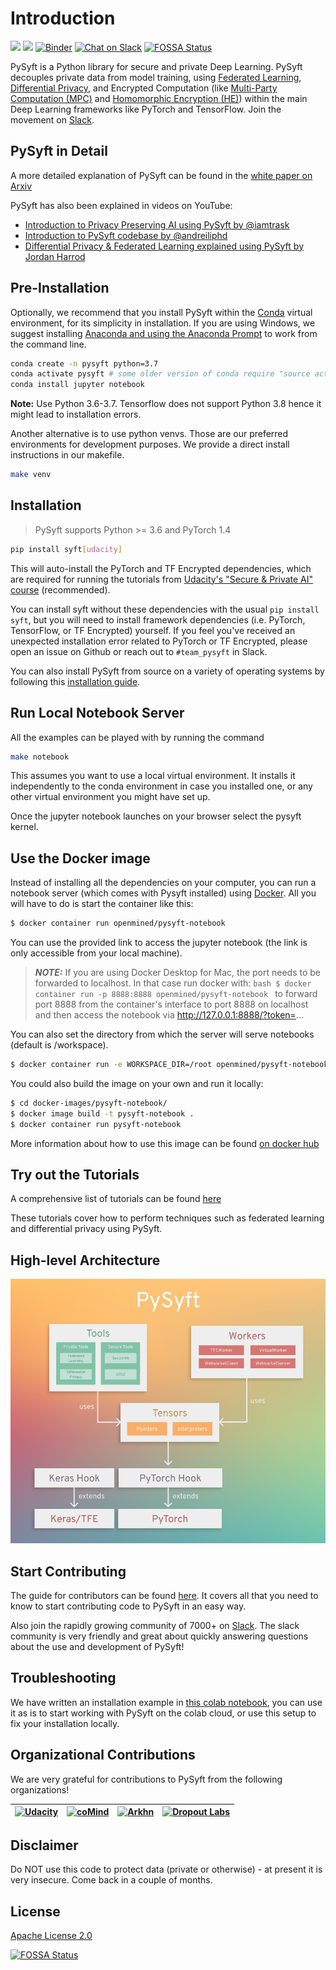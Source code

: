 # Introduction

![](https://github.com/OpenMined/PySyft/workflows/Tests/badge.svg)
![](https://github.com/OpenMined/PySyft/workflows/Tutorials/badge.svg)
[![Binder](https://mybinder.org/badge.svg)](https://mybinder.org/v2/gh/OpenMined/PySyft/master)
[![Chat on Slack](https://img.shields.io/badge/chat-on%20slack-7A5979.svg)](https://openmined.slack.com/messages/team_pysyft)
[![FOSSA Status](https://app.fossa.io/api/projects/git%2Bgithub.com%2Fmatthew-mcateer%2FPySyft.svg?type=small)](https://app.fossa.io/projects/git%2Bgithub.com%2Fmatthew-mcateer%2FPySyft?ref=badge_small)


PySyft is a Python library for secure and private Deep Learning. PySyft decouples private data from model training, using
[Federated Learning](https://ai.googleblog.com/2017/04/federated-learning-collaborative.html),
[Differential Privacy](https://en.wikipedia.org/wiki/Differential_privacy),
and Encrypted Computation (like
[Multi-Party Computation (MPC)](https://en.wikipedia.org/wiki/Secure_multi-party_computation)
and  [Homomorphic Encryption (HE)](https://en.wikipedia.org/wiki/Homomorphic_encryption))
within the main Deep Learning frameworks like PyTorch and TensorFlow. Join the movement on
[Slack](http://slack.openmined.org/).

## PySyft in Detail

A more detailed explanation of PySyft can be found in the
[white paper on Arxiv](https://arxiv.org/abs/1811.04017)

PySyft has also been explained in videos on YouTube:
 - [Introduction to Privacy Preserving AI using PySyft by @iamtrask](https://www.youtube.com/watch?v=NJBBE_SN90A)
 - [Introduction to PySyft codebase by @andreiliphd](https://www.youtube.com/watch?v=1Zw08_4ufHw)
 - [Differential Privacy & Federated Learning explained using PySyft by Jordan Harrod](https://www.youtube.com/watch?v=MOcTGM_UteM)

## Pre-Installation

Optionally, we recommend that you install PySyft within the
[Conda](https://docs.conda.io/projects/conda/en/latest/user-guide/overview.html)
virtual environment, for its simplicity in installation. If you are using
Windows, we suggest installing [Anaconda and using the Anaconda
Prompt](https://docs.anaconda.com/anaconda/user-guide/getting-started/) to
work from the command line.

```bash
conda create -n pysyft python=3.7
conda activate pysyft # some older version of conda require "source activate pysyft" instead.
conda install jupyter notebook
```
**Note:** Use Python 3.6-3.7. Tensorflow does not support Python 3.8 hence it might lead to installation errors.

Another alternative is to use python venvs. Those are our preferred
environments for development purposes. We provide a direct install
instructions in our makefile.

```bash
make venv
```

## Installation

> PySyft supports Python >= 3.6 and PyTorch 1.4

```bash
pip install syft[udacity]
```

This will auto-install the PyTorch and TF Encrypted
dependencies, which are required for running the tutorials
from [Udacity's "Secure & Private AI" course](https://www.udacity.com/course/secure-and-private-ai--ud185)  (recommended).

You can install syft without these dependencies with the usual
`pip install syft`, but you will need to install framework
dependencies (i.e. PyTorch, TensorFlow, or TF Encrypted)
yourself. If you feel you've received an unexpected
installation error related to PyTorch or TF Encrypted, please
open an issue on Github or reach out to `#team_pysyft` in
Slack.

You can also install PySyft from source on a variety of operating systems by following this [installation guide](https://github.com/OpenMined/PySyft/blob/dev/INSTALLATION.md).

## Run Local Notebook Server

All the examples can be played with by running the command

```bash
make notebook
```

This assumes you want to use a local virtual environment. It installs it
independently to the conda environment in case you installed one, or any
other virtual environment you might have set up.

Once the jupyter notebook launches on your browser select the pysyft
kernel.

## Use the Docker image

Instead of installing all the dependencies on your computer,
you can run a notebook server (which comes with Pysyft
installed) using [Docker](https://www.docker.com/). All you
will have to do is start the container like this:

```bash
$ docker container run openmined/pysyft-notebook
```

You can use the provided link to access the jupyter notebook (the link is only accessible from your local machine).

> **_NOTE:_**
> If you are using Docker Desktop for Mac, the port needs to be forwarded to localhost. In that case run docker with:
> ```bash $ docker container run -p 8888:8888 openmined/pysyft-notebook ```
> to forward port 8888 from the container's interface to port 8888 on localhost and then access the notebook via http://127.0.0.1:8888/?token=...


You can also set the directory from which the server will serve notebooks (default is /workspace).

```bash
$ docker container run -e WORKSPACE_DIR=/root openmined/pysyft-notebook
```

You could also build the image on your own and run it locally:

```bash
$ cd docker-images/pysyft-notebook/
$ docker image build -t pysyft-notebook .
$ docker container run pysyft-notebook
```

More information about how to use this image can be found [on docker hub](https://hub.docker.com/r/openmined/pysyft-notebook)

## Try out the Tutorials

A comprehensive list of tutorials can be found
[here](https://github.com/OpenMined/PySyft/tree/master/examples/tutorials)

These tutorials cover how to perform techniques such as
federated learning and differential privacy using PySyft.

## High-level Architecture

![alt text](art/PySyftArch.png "High-level Architecture")

## Start Contributing

The guide for contributors can be found [here](https://github.com/OpenMined/PySyft/tree/master/CONTRIBUTING.md). It covers all that you need to know to start contributing code to PySyft in an easy way.

Also join the rapidly growing community of 7000+ on [Slack](http://slack.openmined.org). The slack community is very friendly and great about quickly answering questions about the use and development of PySyft!

## Troubleshooting

We have written an installation example in [this colab notebook](https://colab.research.google.com/drive/14tNU98OKPsP55Y3IgFtXPfd4frqbkrxK), you can use it as is to start working with PySyft on the colab cloud, or use this setup to fix your installation locally.

## Organizational Contributions

We are very grateful for contributions to PySyft from the following organizations!

[<img src="https://github.com/udacity/private-ai/blob/master/udacity-logo-vert-white.png?raw=true" alt="Udacity" width="200"/>](https://udacity.com/) | [<img src="https://raw.githubusercontent.com/coMindOrg/federated-averaging-tutorials/master/images/comindorg_logo.png" alt="coMind" width="200" height="130"/>](https://github.com/coMindOrg/federated-averaging-tutorials) | [<img src="https://i.ibb.co/vYwcG9N/arkhn-logo.png" alt="Arkhn" width="200" height="150"/>](http://ark.hn) | [<img src="https://raw.githubusercontent.com/dropoutlabs/files/master/dropout-labs-logo-white-2500.png" alt="Dropout Labs" width="200"/>](https://dropoutlabs.com/)
--------------------------------------------------------------|--------------------------------------------------------------|---------------------------------------------------------------------------|---------------------------------------------------------------------------

## Disclaimer

Do NOT use this code to protect data (private or otherwise) - at present it is very insecure. Come back in a couple of months.

## License

[Apache License 2.0](https://github.com/OpenMined/PySyft/blob/master/LICENSE)

[![FOSSA Status](https://app.fossa.io/api/projects/git%2Bgithub.com%2Fmatthew-mcateer%2FPySyft.svg?type=large)](https://app.fossa.io/projects/git%2Bgithub.com%2Fmatthew-mcateer%2FPySyft?ref=badge_large)
